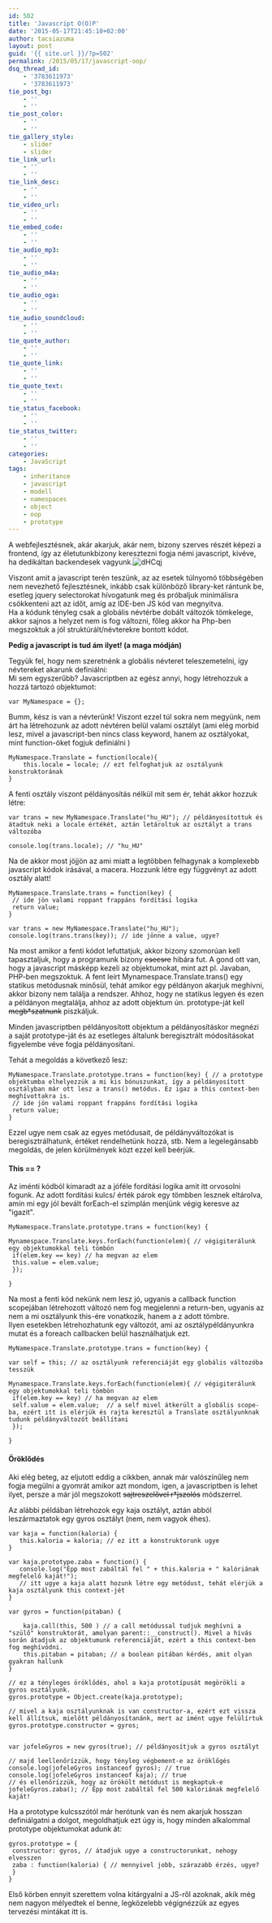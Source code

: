 ```yaml
---
id: 502
title: 'Javascript O(O)P'
date: '2015-05-17T21:45:10+02:00'
author: tacsiazuma
layout: post
guid: '{{ site.url }}/?p=502'
permalink: /2015/05/17/javascript-oop/
dsq_thread_id:
    - '3783611973'
    - '3783611973'
tie_post_bg:
    - ''
    - ''
tie_post_color:
    - ''
    - ''
tie_gallery_style:
    - slider
    - slider
tie_link_url:
    - ''
    - ''
tie_link_desc:
    - ''
    - ''
tie_video_url:
    - ''
    - ''
tie_embed_code:
    - ''
    - ''
tie_audio_mp3:
    - ''
    - ''
tie_audio_m4a:
    - ''
    - ''
tie_audio_oga:
    - ''
    - ''
tie_audio_soundcloud:
    - ''
    - ''
tie_quote_author:
    - ''
    - ''
tie_quote_link:
    - ''
    - ''
tie_quote_text:
    - ''
    - ''
tie_status_facebook:
    - ''
    - ''
tie_status_twitter:
    - ''
    - ''
categories:
    - JavaScript
tags:
    - inheritance
    - javascript
    - modell
    - namespaces
    - object
    - oop
    - prototype
---
```


A webfejlesztésnek, akár akarjuk, akár nem, bizony szerves részét képezi a frontend, így az életutunkbizony keresztezni fogja némi javascript, kivéve, ha dedikáltan backendesek vagyunk.![dHCqj](assets/uploads/2015/05/dHCqj.jpg)

Viszont amit a javascript terén teszünk, az az esetek túlnyomó többségében nem nevezhető fejlesztésnek, inkább csak különböző library-ket rántunk be, esetleg jquery selectorokat hívogatunk meg és próbaljuk minimálisra csökkenteni azt az időt, amíg az IDE-ben JS kód van megnyitva.  
Ha a kódunk tényleg csak a globális névtérbe dobált változók tömkelege, akkor sajnos a helyzet nem is fog változni, főleg akkor ha Php-ben megszoktuk a jól struktúrált/névterekre bontott kódot.

**Pedig a javascript is tud ám ilyet! (a maga módján)**

Tegyük fel, hogy nem szeretnénk a globális névteret teleszemetelni, így névtereket akarunk definiálni:  
Mi sem egyszerűbb? Javascriptben az egész annyi, hogy létrehozzuk a hozzá tartozó objektumot:

```
var MyNamespace = {};
```

Bumm, kész is van a névterünk! Viszont ezzel túl sokra nem megyünk, nem árt ha létrehozunk az adott névtéren belül valami osztályt (ami elég morbid lesz, mivel a javascript-ben nincs class keyword, hanem az osztályokat, mint function-öket fogjuk definiálni )

```
MyNamespace.Translate = function(locale){
    this.locale = locale; // ezt felfoghatjuk az osztályunk konstruktorának
}
```

A fenti osztály viszont példányosítás nélkül mit sem ér, tehát akkor hozzuk létre:

```
var trans = new MyNamespace.Translate("hu_HU"); // példányosítottuk és átadtuk neki a locale értékét, aztán letároltuk az osztályt a trans változóba

console.log(trans.locale); // "hu_HU" 

```

Na de akkor most jöjjön az ami miatt a legtöbben felhagynak a komplexebb javascript kódok írásával, a macera. Hozzunk létre egy függvényt az adott osztály alatt!

```
MyNamespace.Translate.trans = function(key) {
 // ide jön valami roppant frappáns fordítási logika
 return value;
}

var trans = new MyNamespace.Translate("hu_HU");
console.log(trans.trans(key)); // ide jönne a value, ugye?
```

Na most amikor a fenti kódot lefuttatjuk, akkor bizony szomorúan kell tapasztaljuk, hogy a programunk bizony <del>csecsre</del> hibára fut. A gond ott van, hogy a javascript másképp kezeli az objektumokat, mint azt pl. Javaban, PHP-ben megszoktuk. A fent leírt Mynamespace.Translate.trans() egy statikus metódusnak minősül, tehát amikor egy példányon akarjuk meghívni, akkor bizony nem találja a rendszer. Ahhoz, hogy ne statikus legyen és ezen a példányon megtalálja, ahhoz az adott objektum ún. prototype-ját kell <del>megb\*szatnunk</del> piszkáljuk.

Minden javascriptben példányosított objektum a példányosításkor megnézi a saját prototype-ját és az esetleges általunk beregisztrált módosításokat figyelembe véve fogja példányosítani.

Tehát a megoldás a következő lesz:

```
MyNamespace.Translate.prototype.trans = function(key) { // a prototype objektumba elhelyezzük a mi kis bónuszunkat, így a példányosított osztályban már ott lesz a trans() metódus. Ez igaz a this context-ben meghívottakra is.
 // ide jön valami roppant frappáns fordítási logika
 return value;
}
```

Ezzel ugye nem csak az egyes metódusait, de példányváltozókat is beregisztrálhatunk, értéket rendelhetünk hozzá, stb. Nem a legelegánsabb megoldás, de jelen körülmények közt ezzel kell beérjük.

#### This == ?

Az iménti kódból kimaradt az a jóféle fordítási logika amit itt orvosolni fogunk. Az adott fordítási kulcs/ érték párok egy tömbben lesznek eltárolva, amin mi egy jól bevált forEach-el szimplán menjünk végig keresve az "igazit".

```
MyNamespace.Translate.prototype.trans = function(key) {

Mynamespace.Translate.keys.forEach(function(elem){ // végigiterálunk egy objektumokkal teli tömbön
 if(elem.key == key) // ha megvan az elem
 this.value = elem.value; 
 });

}
```

Na most a fenti kód nekünk nem lesz jó, ugyanis a callback function scopejában létrehozott változó nem fog megjelenni a return-ben, ugyanis az nem a mi osztályunk this-ére vonatkozik, hanem a z adott tömbre.  
Ilyen esetekben létrehozhatunk egy változót, ami az osztálypéldányunkra mutat és a foreach callbacken belül használhatjuk ezt.

```
MyNamespace.Translate.prototype.trans = function(key) {

var self = this; // az osztályunk referenciáját egy globális változóba tesszük

Mynamespace.Translate.keys.forEach(function(elem){ // végigiterálunk egy objektumokkal teli tömbön
 if(elem.key == key) // ha megvan az elem
 self.value = elem.value;  // a self mivel átkerült a globális scope-ba, ezért itt is elérjük és rajta keresztül a Translate osztályunknak tudunk példányváltozót beállítani
 });

}
```

#### Öröklődés

Aki elég beteg, az eljutott eddig a cikkben, annak már valószínűleg nem fogja megülni a gyomrát amikor azt mondom, igen, a javascriptben is lehet ilyet, persze a már jól megszokott <del>sajtreszelővel r\*jszolós</del> módszerrel.

Az alábbi példában létrehozok egy kaja osztályt, aztán abból leszármaztatok egy gyros osztályt (nem, nem vagyok éhes).

```
var kaja = function(kaloria) { 
   this.kaloria = kaloria; // ez itt a konstruktorunk ugye
}

var kaja.prototype.zaba = function() {
   console.log("Épp most zabáltál fel " + this.kaloria + " kalóriának megfelelő kaját!");
   // itt ugye a kaja alatt hozunk létre egy metódust, tehát elérjük a kaja osztályunk this context-jét
}

var gyros = function(pitaban) {

    kaja.call(this, 500 ) // a call metódussal tudjuk meghívni a "szülő" konstruktorát, amolyan parent::__construct(). Mivel a hívás során átadjuk az objektumunk referenciáját, ezért a this context-ben fog meghívódni. 
    this.pitaban = pitaban; // a boolean pitában kérdés, amit olyan gyakran hallunk
}

// ez a tényleges öröklődés, ahol a kaja prototípusát megörökli a gyros osztályunk.
gyros.prototype = Object.create(kaja.prototype); 

// mivel a kaja osztályunknak is van constructor-a, ezért ezt vissza kell állítsuk, mielőtt példányosítanánk, mert az imént ugye felülírtuk
gyros.prototype.constructor = gyros;


var jofeleGyros = new gyros(true); // példányosítjuk a gyros osztályt

// majd leellenőrízzük, hogy tényleg végbement-e az öröklőgés
console.log(jofeleGyros instanceof gyros); // true
console.log(jofeleGyros instanceof kaja); // true
// és ellenőrízzük, hogy az örökölt metódust is megkaptuk-e
jofeleGyros.zaba(); // Épp most zabáltál fel 500 kalóriának megfelelő kaját!
```

Ha a prototype kulcsszótól már herótunk van és nem akarjuk hosszan definiálgatni a dolgot, megoldhatjuk ezt úgy is, hogy minden alkalommal prototype objektumokat adunk át:

```
gyros.prototype = {
 constructor: gyros, // átadjuk ugye a constructorunkat, nehogy elvesszen
 zaba : function(kaloria) { // mennyivel jobb, szárazabb érzés, ugye?
 } 
}
```

Első körben ennyit szerettem volna kitárgyalni a JS-ről azoknak, akik még nem nagyon mélyedtek el benne, legközelebb végignézzük az egyes tervezési mintákat itt is.
